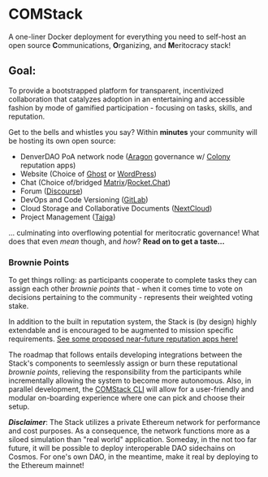 # COMStack
A one-liner Docker deployment for everything you need to self-host an open source **C**ommunications, **O**rganizing, and **M**eritocracy stack!  

## Goal:
To provide a bootstrapped platform for transparent, incentivized collaboration that catalyzes adoption in an entertaining and accessible fashion by mode of gamified participation - focusing on tasks, skills, and reputation.  

Get to the bells and whistles you say? Within **minutes** your community will be hosting its own open source:
* DenverDAO PoA network node ([Aragon](https://aragon.org/) governance w/ [Colony](https://colony.io/) reputation apps)  
* Website (Choice of [Ghost](https://ghost.org/) or [WordPress](https://wordpress.org/))  
* Chat (Choice of/bridged [Matrix](https://matrix.org/blog/home/)/[Rocket.Chat](https://rocket.chat/))  
* Forum ([Discourse](https://www.discourse.org/))  
* DevOps and Code Versioning ([GitLab](https://about.gitlab.com/))  
* Cloud Storage and Collaborative Documents ([NextCloud](https://nextcloud.com/))
* Project Management ([Taiga](https://taiga.io/))

... culminating into overflowing potential for meritocratic governance! What does that even _mean_ though, and _how_? **Read on to get a taste...**

### Brownie Points

To get things rolling: as participants cooperate to complete tasks they can assign each other _brownie points_ that - when it comes time to vote on decisions pertaining to the community - represents their weighted voting stake.  

In addition to the built in reputation system, the Stack is (by design) highly extendable and is encouraged to be augmented to mission specific requirements. [See some proposed near-future reputation apps here!](https://github.com/DenverDAO/COMStack/wiki/Proposed-Reputation-Apps)  

The roadmap that follows entails developing integrations between the Stack's components to seemlessly assign or burn these reputational _brownie points_, relieving the responsibility from the participants while incrementally allowing the system to become more autonomous. Also, in parallel development, the [COMStack CLI](https://github.com/DenverDAO/comstack-cli) will allow for a user-friendly and modular on-boarding experience where one can pick and choose their setup.

_**Disclaimer**_: The Stack utilizes a private Ethereum network for performance and cost purposes. As a consequence, the network functions more as a siloed simulation than "real world" application. Someday, in the not too far future, it will be possible to deploy interoperable DAO sidechains on Cosmos. For one's own DAO, in the meantime, make it real by deploying to the Ethereum mainnet!
